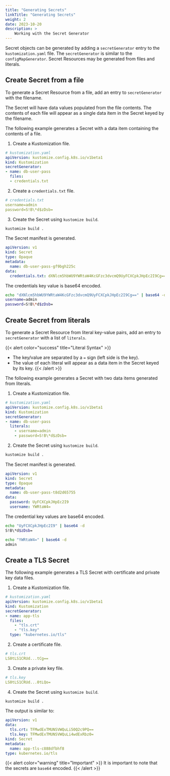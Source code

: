 ```yaml
---
title: "Generating Secrets"
linkTitle: "Generating Secrets"
weight: 2
date: 2023-10-20
description: >
    Working with the Secret Generator
---
```


Secret objects can be generated by adding a `secretGenerator` entry to the `kustomization.yaml` file. The `secretGenerator` is similar to the `configMapGenerator`. Secret Resources may be generated from files and literals.

## Create Secret from a file

To generate a Secret Resource from a file, add an entry to `secretGenerator` with the filename.

The Secret will have data values populated from the file contents. The contents of each file will appear as a single data item in the Secret keyed by the filename.

The following example generates a Secret with a data item containing the contents of a file.

1. Create a Kustomization file.
```yaml
# kustomization.yaml
apiVersion: kustomize.config.k8s.io/v1beta1
kind: Kustomization
secretGenerator:
- name: db-user-pass
  files:
  - credentials.txt
```

2. Create a `credentials.txt` file.
```yaml
# credentials.txt
username=admin
password=S!B\*d$zDsb=
```

3. Create the Secret using `kustomize build`.
```bash
kustomize build .
```

The Secret manifest is generated.
```yaml
apiVersion: v1
kind: Secret
type: Opaque
metadata:
  name: db-user-pass-gf9bgh225c
data:
  credentials.txt: dXNlcm5hbWU9YWRtaW4KcGFzc3dvcmQ9UyFCXCpkJHpEc2I9Cg==
```

The credentials key value is base64 encoded.
```bash
echo "dXNlcm5hbWU9YWRtaW4KcGFzc3dvcmQ9UyFCXCpkJHpEc2I9Cg==" | base64 -d
username=admin
password=S!B\*d$zDsb=
```

## Create Secret from literals

To generate a Secret Resource from literal key-value pairs, add an entry to `secretGenerator` with a
list of `literals`.

{{< alert color="success" title="Literal Syntax" >}}
- The key/value are separated by a `=` sign (left side is the key).
- The value of each literal will appear as a data item in the Secret keyed by its key.
{{< /alert >}}

The following example generates a Secret with two data items generated from literals.

1. Create a Kustomization file.
```yaml
# kustomization.yaml
apiVersion: kustomize.config.k8s.io/v1beta1
kind: Kustomization
secretGenerator:
- name: db-user-pass
  literals:
    - username=admin
    - password=S!B\*d$zDsb=
```

2. Create the Secret using `kustomize build`.
```bash
kustomize build .
```

The Secret manifest is generated.
```yaml
apiVersion: v1
kind: Secret
type: Opaque
metadata:
  name: db-user-pass-t8d2d65755
data:
  password: UyFCXCpkJHpEc2I9
  username: YWRtaW4=
```

The credential key values are base64 encoded.
```bash
echo "UyFCXCpkJHpEc2I9" | base64 -d
S!B\*d$zDsb=

echo "YWRtaW4=" | base64 -d
admin
```

## Create a TLS Secret

The following example generates a TLS Secret with certificate and private key data files.

1. Create a Kustomization file.
```yaml
# kustomization.yaml
apiVersion: kustomize.config.k8s.io/v1beta1
kind: Kustomization
secretGenerator:
- name: app-tls
  files:
    - "tls.crt"
    - "tls.key"
  type: "kubernetes.io/tls"
```

2. Create a certificate file.
```yaml
# tls.crt
LS0tLS1CRUd...tCg==
```

3. Create a private key file.
```yaml
# tls.key
LS0tLS1CRUd...0tLQo=
```

4. Create the Secret using `kustomize build`.
```bash
kustomize build .
```

The output is similar to:
```yaml
apiVersion: v1
data:
  tls.crt: TFMwdExTMUNSVWQuLi50Q2c9PQ==
  tls.key: TFMwdExTMUNSVWQuLi4wdExRbz0=
kind: Secret
metadata:
  name: app-tls-c888dfbhf8
type: kubernetes.io/tls
```

{{< alert color="warning" title="Important" >}}
It is important to note that the secrets are `base64` encoded.
{{< /alert >}}
